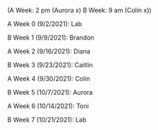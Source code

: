 (A Week: 2 pm (Aurora x) B Week: 9 am (Colin x))

A Week 0 (9/2/2021): Lab

B Week 1 (9/9/2021): Brandon

A Week 2 (9/16/2021): Diana

B Week 3 (9/23/2021): Caitlin

A Week 4 (9/30/2021): Colin

B Week 5 (10/7/2021): Aurora

A Week 6 (10/14/2021): Toni

B Week 7 (10/21/2021): Lab
